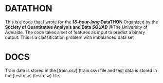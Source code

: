 # DATATHON
This is a code that I wrote for the **_18-hour-long_ DataTHON** Organized by the **Society of Quantitative Analysis and Data _SQUAD_** @The University of Adelaide.
The code takes a set of features as input to predict a binary output. This is a classification problem with imbalanced data set

# DOCS
Train data is stored in the [train.csv] (train.csv) file and test data is stored in the [test.csv] (test.csv) file.

